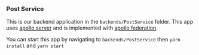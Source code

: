 ### Post Service

This is our backend application in the `backends/PostService` folder. This app uses [apollo server](https://www.apollographql.com/docs/apollo-server/) and is implemented with [apollo federation](https://www.apollographql.com/docs/federation/).

You can start this app by navigating to `backends/PostService` then `yarn install` and `yarn start`
